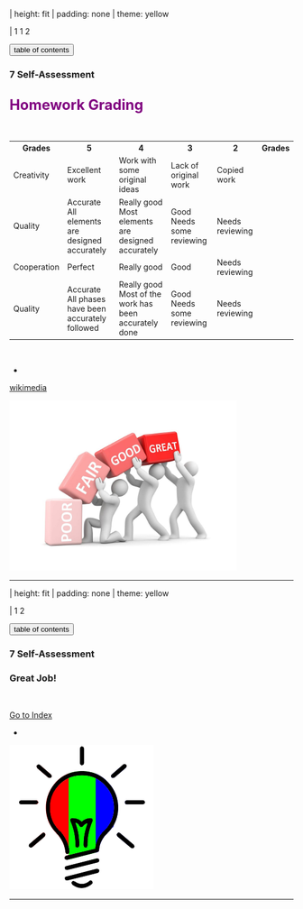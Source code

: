 | height: fit
| padding: none
| theme: yellow

| 1 1 2

<section style="padding: var(--base5)">

<f-sidebar src="./menu.md"><button slot="button">table of contents</button></f-sidebar>

### **7** Self-Assessment

# <big style="color:purple">Homework Grading</big> 

<br />

<table>
<tr>
    <th>Grades</th>
    <th>5</th>
    <th>4</th>
    <th>3</th>
    <th>2</th>
    <th>Grades</th>
</tr>
<tr>
    <td>Creativity</td>
    <td>Excellent work</td>
    <td>Work with some original ideas</td>
    <td>Lack of original work</td>
    <td>Copied work</td>
    <td></td>
</tr>
<tr>
    <td>Quality</td>
    <td>Accurate 
    <br/>All elements are designed accurately</td>
    <td>Really good <br/>
Most elements are  designed accurately
</td>
    <td>Good<br/>
Needs some reviewing</td>
    <td>Needs reviewing</td>
    <td></td>
</tr>
<tr>
    <td>Cooperation</td>
    <td> Perfect</td>
    <td>Really good</td>
    <td>Good</td>
    <td>Needs reviewing</td>
    <td></td>
</tr>
<tr>
    <td>Quality</td>
    <td> Accurate <br/>
    All phases have been accurately followed </td>
    <td>Really good <br/>
    Most of the work has been accurately done</td>
    <td>Good<br/>
    Needs some reviewing</td>
    <td>Needs reviewing</td>
    <td></td>
</tr>
</table>

<br />
<f-next-button title="Next" />

-
<p>
<a href="https://commons.wikimedia.org/wiki/File:Performance-Evaluation-Process-z.jpg">wikimedia</a>
</p>

<img src="./imgs/cap7_1.jpg" style="height:50%; width:80%"/>

---


| height: fit
| padding: none
| theme: yellow

| 1 2

<section style="padding: var(--base5)">

<f-sidebar src="./menu.md"><button slot="button">table of contents</button></f-sidebar>

### **7** Self-Assessment

# Great Job!

<br />

<f-prev-button /> <a class="primary" href="./index.html">Go to Index</a>

-

<img src="./images/RGBLamp.png"/>

---

